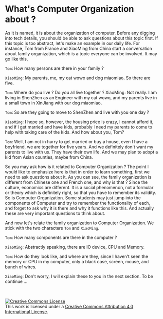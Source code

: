 # What's Computer Organization about ?

As it is named, it is about the organization of computer. Before any digging into tech details, you should be able to ask questions about this topic first. If this topic is too abstract, let's make an example in our daily life. For instance, Tom from France and XiaoMing from China start a conversation about family organization, which is a topic everyone can be involved. It may go like this,

`Tom`: How many persons are there in your family ?

`XiaoMing`: My parents, me, my cat wowo and dog miaomiao. So there are five.

`Tom`: Where do you live ? Do you all live together ?
XiaoMing: Not really. I am living in ShenZhen as an Engineer with my cat wowo, and my parents live in a small town in XinJiang with our dog miaomiao.

`Tom`: So are they going to move to ShenZhen and live with you one day ? 

`XiaoMing`: I hope so, however, the housing price is crazy, I cannot afford it, and if I get married and have kids, probably I need my parents to come to help with taking care of the kids. And how about you, Tom?

`Tom`: Well, I am not in hurry to get married or buy a house, even I have a boyfriend, we are together for five years. And we definitely don't want my parents to live with us. They have their own life. And we may plan to adopt a kid from Asian counties, maybe from China.

So you may ask how is it related to Computer Organization ? The point I would like to emphasize here is that in order to learn something, first we need to ask questions about it. As you can see, the family organization is different from Chinese one and French one, and why is that ? Since the culture, economics are different. It is a social phenomenon, not a formular or theory which is definitely right, so that you have to remember its validity. So is Computer Organization. Some students may just jump into the components of Computer and try to remember the functionality of each, and forget to ask why it is there and why it functions like this. And actually these are very important questions to think about.

And now let's relate the family organization to Computer Organization. We stick with the two characters `Tom` and `XiaoMing`.
 
`Tom`: How many components are there in the computer ?

`XiaoMing`: Abstractly speaking, there are IO device, CPU and Memory.

`Tom`: How do they look like, and where are they, since I haven't seen the memory or CPU in my computer, only a black case, screen, mouse, and bunch of wires.

`XiaoMing`: Don't worry, I will explain these to you in the next section. To be continue ...


<br /><br /><a rel="license" href="http://creativecommons.org/licenses/by/4.0/"><img alt="Creative Commons License" style="border-width:0" src="https://i.creativecommons.org/l/by/4.0/88x31.png" /></a><br />This work is licensed under a <a rel="license" href="http://creativecommons.org/licenses/by/4.0/">Creative Commons Attribution 4.0 International License</a>.
